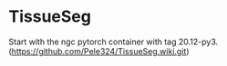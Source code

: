# TissueSeg
Start with the ngc pytorch container with tag 20.12-py3. (https://github.com/Pele324/TissueSeg.wiki.git)
